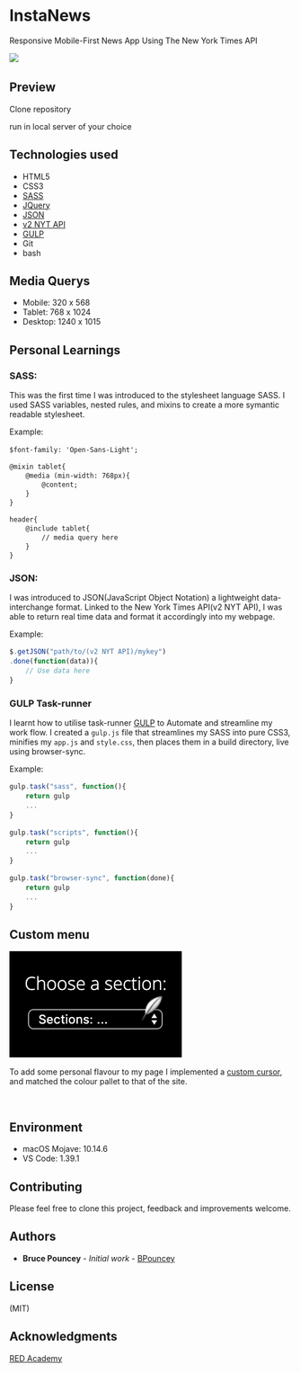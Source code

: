 # InstaNews

Responsive Mobile-First News App Using The New York Times API <br>

![](instaNewsgif.gif)

## Preview

Clone repository<br>

run in local server of your choice<br>

## Technologies used
* HTML5
* CSS3
* [SASS](https://sass-lang.com/)
* [JQuery](https://jquery.com/)
* [JSON](https://www.json.org/)
* [v2 NYT API](https://developer.nytimes.com/)
* [GULP](https://gulpjs.com/docs/en/getting-started/quick-start) 
* Git
* bash

## Media Querys

* Mobile: 320 x 568
* Tablet: 768 x 1024
* Desktop: 1240 x 1015

## Personal Learnings

### SASS:
This was the first time I was introduced to the stylesheet language SASS. I used SASS variables, nested rules, and mixins to create a more symantic readable stylesheet.

Example:<br>

```$font-family: 'Open-Sans-Light';```

```
@mixin tablet{
    @media (min-width: 768px){
        @content;
    }
}
```
```
header{
    @include tablet{
        // media query here 
    }
}
```

### JSON:
I was introduced to JSON(JavaScript Object Notation) a lightweight data-interchange format. Linked to the New York Times API(v2 NYT API), I was able to return real time data and format it accordingly into my webpage.

Example:<br>

```javascript
$.getJSON("path/to/(v2 NYT API)/mykey")
.done(function(data)){
    // Use data here
}
```

### GULP Task-runner
I learnt how to utilise task-runner [GULP]("https://gulpjs.com/docs/en/getting-started/quick-start") to Automate and streamline my work flow.
I created a ```gulp.js``` file that streamlines my SASS into pure CSS3, minifies my ```app.js``` and ```style.css```, then places them in a build directory, live using browser-sync.<br>

Example:<br>

```javascript
gulp.task("sass", function(){
    return gulp
    ...
}
```

```javascript
gulp.task("scripts", function(){
    return gulp
    ...
}
```

``` javascript
gulp.task("browser-sync", function(done){
    return gulp
    ...
}
```

## Custom menu

![](customMenu.png)

To add some personal flavour to my page I implemented a [custom cursor](http://www.rw-designer.com/cursor-library), and matched the colour pallet to that of the site.


<br>




## Environment
* macOS Mojave: 10.14.6
* VS Code: 1.39.1

## Contributing

Please feel free to clone this project, feedback and improvements welcome.

## Authors
* **Bruce Pouncey** - *Initial work* - [BPouncey](https://github.com/BPouncey)

## License
(MIT)

## Acknowledgments
[RED Academy](https://github.com/redacademy)



